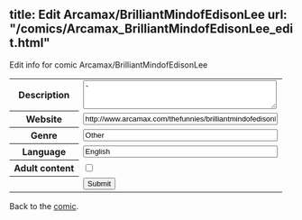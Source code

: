 title: Edit Arcamax/BrilliantMindofEdisonLee
url: "/comics/Arcamax_BrilliantMindofEdisonLee_edit.html"
---
Edit info for comic Arcamax/BrilliantMindofEdisonLee

<form name="comic" action="http://gaepostmail.appspot.com/comic/" method="post">
<table class="comicinfo">
<tr>
<th>Description</th><td><textarea name="description" cols="40" rows="3">-</textarea></td>
</tr>
<tr>
<th>Website</th><td><input type="text" name="url" value="http://www.arcamax.com/thefunnies/brilliantmindofedisonlee/" size="40"/></td>
</tr>
<tr>
<th>Genre</th><td><input type="text" name="genre" value="Other" size="40"/></td>
</tr>
<tr>
<th>Language</th><td><input type="text" name="language" value="English" size="40"/></td>
</tr>
<tr>
<th>Adult content</th><td><input type="checkbox" name="adult" value="adult" /></td>
</tr>
<tr>
<th></th><td>
<input type="hidden" name="comic" value="Arcamax_BrilliantMindofEdisonLee" />
<input type="submit" name="submit" value="Submit" />
</td>
</tr>
</table>
</form>

Back to the [comic](Arcamax_BrilliantMindofEdisonLee.html).
